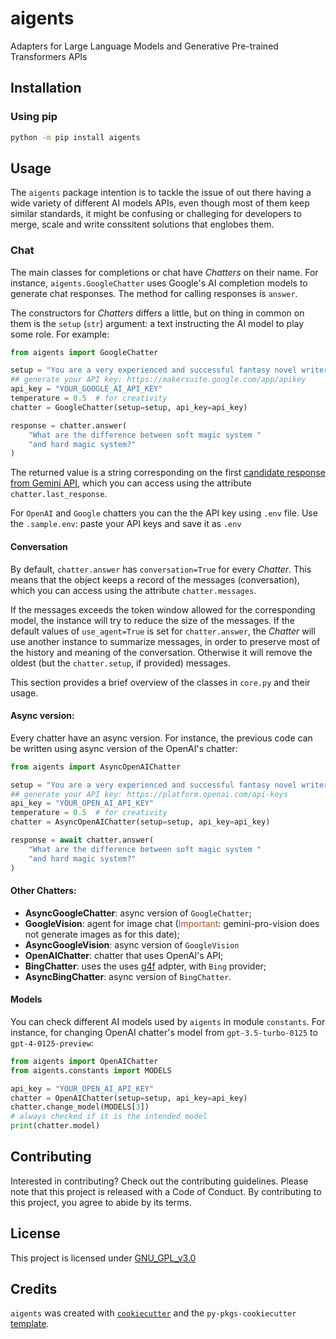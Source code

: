 # aigents

Adapters for Large Language Models and Generative Pre-trained Transformers APIs

## Installation

### Using pip

```bash
python -m pip install aigents
```

## Usage

The `aigents` package intention is to tackle the issue of out there having a wide variety of different AI models APIs, even though most of them keep similar standards, it might be confusing or challeging for developers to merge, scale and write conssitent solutions that englobes them.

### Chat

The main classes for completions or chat have _Chatters_ on their name. For instance, `aigents.GoogleChatter` uses Google's AI completion models to generate chat responses. The method for calling responses is `answer`.

The constructors for _Chatters_ differs a little, but on thing in common on them is the `setup` (`str`) argument: a text instructing the AI model to play some role. For example:

``` python
from aigents import GoogleChatter

setup = "You are a very experienced and successful fantasy novel writer. "
## generate your API key: https://makersuite.google.com/app/apikey
api_key = "YOUR_GOOGLE_AI_API_KEY"
temperature = 0.5  # for creativity
chatter = GoogleChatter(setup=setup, api_key=api_key)

response = chatter.answer(
    "What are the difference between soft magic system "
    "and hard magic system?"
)
```

The returned value is a string corresponding on the first [candidate response from Gemini API](https://ai.google.dev/api/python/google/generativeai/GenerativeModel#generate_content), which you can access using the attribute `chatter.last_response`.

For `OpenAI` and `Google` chatters you can the the API key using `.env` file. Use the `.sample.env`: paste your API keys and save it as `.env`

#### Conversation

By default, `chatter.answer` has `conversation=True` for every _Chatter_. This means that the object keeps a record of the messages (conversation), which you can access using the attribute `chatter.messages`.

If the messages exceeds the token window allowed for the corresponding model, the instance will try to reduce the size of the messages. If the default values of `use_agent=True` is set for `chatter.answer`, the _Chatter_  will use another instance to summarize messages, in order to preserve most of the history and meaning of the conversation. Otherwise it will remove the oldest (but the `chatter.setup`, if provided) messages.

This section provides a brief overview of the classes in `core.py` and their usage.

#### Async version:

Every chatter have an async version. For instance, the previous code can be written using async version of the OpenAI's chatter:

``` python
from aigents import AsyncOpenAIChatter

setup = "You are a very experienced and successful fantasy novel writer. "
## generate your API key: https://platform.openai.com/api-keys
api_key = "YOUR_OPEN_AI_API_KEY"
temperature = 0.5  # for creativity
chatter = AsyncOpenAIChatter(setup=setup, api_key=api_key)

response = await chatter.answer(
    "What are the difference between soft magic system "
    "and hard magic system?"
)
```

#### Other Chatters:

* **AsyncGoogleChatter**: async version of `GoogleChatter`;
* **GoogleVision**: agent for image chat (<span style="color: #b04e27;">Important</span>: gemini-pro-vision does not generate images as for this date);
* **AsyncGoogleVision**: async version of `GoogleVision`
* **OpenAIChatter**: chatter that uses OpenAI's API;
* **BingChatter**: uses the uses [g4f](https://github.com/xtekky/gpt4free/tree/main) adpter, with `Bing` provider;
* **AsyncBingChatter**: async version of `BingChatter`.

#### Models

You can check different AI models used by `aigents` in module `constants`. For instance, for changing OpenAI chatter's model from `gpt-3.5-turbo-0125` to `gpt-4-0125-preview`:

```python
from aigents import OpenAIChatter
from aigents.constants import MODELS

api_key = "YOUR_OPEN_AI_API_KEY"
chatter = OpenAIChatter(setup=setup, api_key=api_key)
chatter.change_model(MODELS[3])
# always checked if it is the intended model
print(chatter.model)
```

## Contributing

Interested in contributing? Check out the contributing guidelines. Please note that this project is released with a Code of Conduct. By contributing to this project, you agree to abide by its terms.

## License

This project is licensed under [GNU_GPL_v3.0](https://github.com/xtekky/gpt4free/blob/main/LICENSE)

## Credits

`aigents` was created with [`cookiecutter`](https://cookiecutter.readthedocs.io/en/latest/) and the `py-pkgs-cookiecutter` [template](https://github.com/py-pkgs/py-pkgs-cookiecutter).
